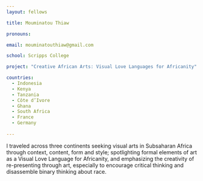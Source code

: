 ```yaml
---
layout: fellows

title: Mouminatou Thiaw

pronouns: 

email: mouminatouthiaw@gmail.com

school: Scripps College

project: "Creative African Arts: Visual Love Languages for Africanity"

countries:
  - Indonesia
  - Kenya
  - Tanzania
  - Côte d’Ivore
  - Ghana
  - South Africa
  - France
  - Germany
  
---
```


I traveled across three continents seeking visual arts in Subsaharan Africa through context, content, form and style; spotlighting formal elements of art as a Visual Love Language for Africanity, and emphasizing the creativity of re-presenting through art, especially to encourage critical thinking and disassemble binary thinking about race.